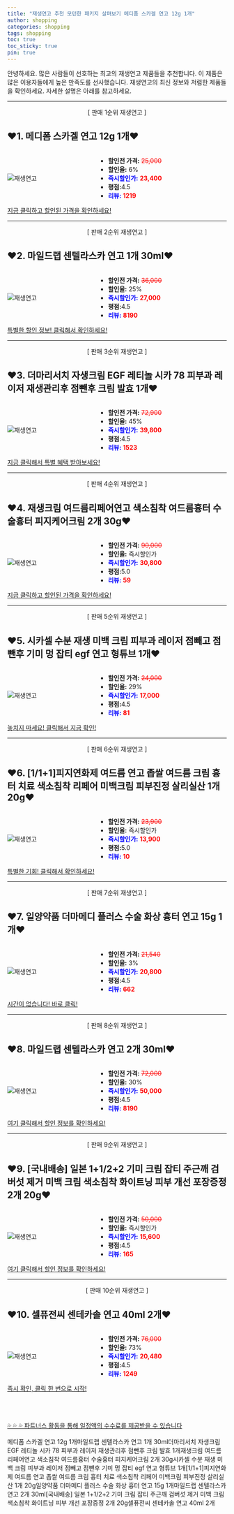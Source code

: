 ```yaml
---
title: "재생연고 추천 모던한 패키지 살펴보기 메디폼 스카겔 연고 12g 1개"
author: shopping
categories: shopping
tags: shopping
toc: true
toc_sticky: true
pin: true
---
```

안녕하세요. 많은 사람들이 선호하는 최고의 재생연고 제품들을 추천합니다. 이 제품은 많은 이용자들에게 높은 만족도를 선사했습니다. 재생연고의 최신 정보와 저렴한 제품들을 확인하세요. 자세한 설명은 아래를 참고하세요.

---
<p class="toplist" style="margin: 0 auto; display: block; width: fit-content;">[ 판매 1순위 재생연고 ]</p>

<h2><strong>❤️1. 메디폼 스카겔 연고 12g 1개❤️</strong></h2>

<div style="display: flex; align-items: center;">
    <div style="flex: 0.4;">
        <img src="https://thumbnail8.coupangcdn.com/thumbnails/remote/230x230ex/image/retail/images/2021/04/29/17/2/6e0427e2-6a15-445f-9924-409083d5029f.jpg" alt="재생연고" style="max-width: 100%;">
    </div>
    <div style="flex: 0.6; margin-left: 10px;">
        <ul>
            <li><strong>할인전 가격:</strong> <del style="color: red;">25,000</del></li>
            <li><strong>할인율:</strong> 6%</li>
            <li><span style='color:blue'><strong>즉시할인가:</strong></span> <span style='color:red'><strong>23,400</strong></span></li>
            <li><strong>평점:</strong>4.5</li>
            <li><span style='color:blue'><strong>리뷰:</strong></span> <span style='color:red'><strong>1219</strong></span></li>
        </ul>
    </div>
</div>
<div class="center">
    <a href="https://selin100587001.github.io?lptag=AF9450613&subid=githubio&pageKey=5430137995&traceid=V0-153&itemId=8226149641&vendorItemId=75514187373" class="myButton">
        지금 클릭하고 할인된 가격을 확인하세요!
    </a>
</div>


---
<p class="toplist" style="margin: 0 auto; display: block; width: fit-content;">[ 판매 2순위 재생연고 ]</p>

<h2><strong>❤️2. 마일드랩 센텔라스카 연고 1개 30ml❤️</strong></h2>

<div style="display: flex; align-items: center;">
    <div style="flex: 0.4;">
        <img src="https://thumbnail10.coupangcdn.com/thumbnails/remote/230x230ex/image/retail/images/9106627869893149-11738f7c-ebbe-4b3d-812a-2d2d98129657.jpg" alt="재생연고" style="max-width: 100%;">
    </div>
    <div style="flex: 0.6; margin-left: 10px;">
        <ul>
            <li><strong>할인전 가격:</strong> <del style="color: red;">36,000</del></li>
            <li><strong>할인율:</strong> 25%</li>
            <li><span style='color:blue'><strong>즉시할인가:</strong></span> <span style='color:red'><strong>27,000</strong></span></li>
            <li><strong>평점:</strong>4.5</li>
            <li><span style='color:blue'><strong>리뷰:</strong></span> <span style='color:red'><strong>8190</strong></span></li>
        </ul>
    </div>
</div>
<div class="center">
    <a href="https://selin100587001.github.io?lptag=AF9450613&subid=githubio&pageKey=6482741340&traceid=V0-153&itemId=14198537614&vendorItemId=78887983200" class="myButton">
        특별한 할인 정보! 클릭해서 확인하세요!
    </a>
</div>


---
<p class="toplist" style="margin: 0 auto; display: block; width: fit-content;">[ 판매 3순위 재생연고 ]</p>

<h2><strong>❤️3. 더마리서치 자생크림 EGF 레티놀 시카 78 피부과 레이저 재생관리후 점뺀후 크림 발효 1개❤️</strong></h2>

<div style="display: flex; align-items: center;">
    <div style="flex: 0.4;">
        <img src="https://thumbnail9.coupangcdn.com/thumbnails/remote/230x230ex/image/vendor_inventory/1d9d/9cf3edb2cead3037b6c124273ec52f44650bade2117cb6dfee33ee149d30.jpg" alt="재생연고" style="max-width: 100%;">
    </div>
    <div style="flex: 0.6; margin-left: 10px;">
        <ul>
            <li><strong>할인전 가격:</strong> <del style="color: red;">72,900</del></li>
            <li><strong>할인율:</strong> 45%</li>
            <li><span style='color:blue'><strong>즉시할인가:</strong></span> <span style='color:red'><strong>39,800</strong></span></li>
            <li><strong>평점:</strong>4.5</li>
            <li><span style='color:blue'><strong>리뷰:</strong></span> <span style='color:red'><strong>1523</strong></span></li>
        </ul>
    </div>
</div>
<div class="center">
    <a href="https://selin100587001.github.io?lptag=AF9450613&subid=githubio&pageKey=7614379290&traceid=V0-153&itemId=20173798935&vendorItemId=90122941815" class="myButton">
        지금 클릭해서 특별 혜택 받아보세요!
    </a>
</div>


---
<p class="toplist" style="margin: 0 auto; display: block; width: fit-content;">[ 판매 4순위 재생연고 ]</p>

<h2><strong>❤️4. 재생크림 여드름리페어연고 색소침착 여드름흉터 수술흉터 피지케어크림 2개 30g❤️</strong></h2>

<div style="display: flex; align-items: center;">
    <div style="flex: 0.4;">
        <img src="https://thumbnail7.coupangcdn.com/thumbnails/remote/230x230ex/image/vendor_inventory/32ea/58948bcf144a97c198430f62864bea24f5cf3c5a30054e06c5dd14eb078c.jpg" alt="재생연고" style="max-width: 100%;">
    </div>
    <div style="flex: 0.6; margin-left: 10px;">
        <ul>
            <li><strong>할인전 가격:</strong> <del style="color: red;">90,000</del></li>
            <li><strong>할인율:</strong> 즉시할인가</li>
            <li><span style='color:blue'><strong>즉시할인가:</strong></span> <span style='color:red'><strong>30,800</strong></span></li>
            <li><strong>평점:</strong>5.0</li>
            <li><span style='color:blue'><strong>리뷰:</strong></span> <span style='color:red'><strong>59</strong></span></li>
        </ul>
    </div>
</div>
<div class="center">
    <a href="https://selin100587001.github.io?lptag=AF9450613&subid=githubio&pageKey=8207237087&traceid=V0-153&itemId=23546167203&vendorItemId=90572361590" class="myButton">
        지금 클릭하고 할인된 가격을 확인하세요!
    </a>
</div>


---
<p class="toplist" style="margin: 0 auto; display: block; width: fit-content;">[ 판매 5순위 재생연고 ]</p>

<h2><strong>❤️5. 시카셀 수분 재생 미백 크림 피부과 레이저 점빼고 점뺀후 기미 멍 잡티 egf 연고 형튜브 1개❤️</strong></h2>

<div style="display: flex; align-items: center;">
    <div style="flex: 0.4;">
        <img src="https://thumbnail6.coupangcdn.com/thumbnails/remote/230x230ex/image/vendor_inventory/7c06/2ceaea14380242c21e1937fecf7bc244fadba90064bcbf957ba47ed89682.jpg" alt="재생연고" style="max-width: 100%;">
    </div>
    <div style="flex: 0.6; margin-left: 10px;">
        <ul>
            <li><strong>할인전 가격:</strong> <del style="color: red;">24,000</del></li>
            <li><strong>할인율:</strong> 29%</li>
            <li><span style='color:blue'><strong>즉시할인가:</strong></span> <span style='color:red'><strong>17,000</strong></span></li>
            <li><strong>평점:</strong>4.5</li>
            <li><span style='color:blue'><strong>리뷰:</strong></span> <span style='color:red'><strong>81</strong></span></li>
        </ul>
    </div>
</div>
<div class="center">
    <a href="https://selin100587001.github.io?lptag=AF9450613&subid=githubio&pageKey=7785678501&traceid=V0-153&itemId=21051936661&vendorItemId=88114443064" class="myButton">
        놓치지 마세요! 클릭해서 지금 확인!
    </a>
</div>


---
<p class="toplist" style="margin: 0 auto; display: block; width: fit-content;">[ 판매 6순위 재생연고 ]</p>

<h2><strong>❤️6. [1/1+1]피지연화제 여드름 연고 좁쌀 여드름 크림 흉터 치료 색소침착 리페어 미백크림 피부진정 살리실산 1개 20g❤️</strong></h2>

<div style="display: flex; align-items: center;">
    <div style="flex: 0.4;">
        <img src="https://thumbnail8.coupangcdn.com/thumbnails/remote/230x230ex/image/vendor_inventory/a855/4fddb7f91c2ba65516d6f575be9c3ab1808ae4e57fa12f7c1b792d3965e7.png" alt="재생연고" style="max-width: 100%;">
    </div>
    <div style="flex: 0.6; margin-left: 10px;">
        <ul>
            <li><strong>할인전 가격:</strong> <del style="color: red;">23,900</del></li>
            <li><strong>할인율:</strong> 즉시할인가</li>
            <li><span style='color:blue'><strong>즉시할인가:</strong></span> <span style='color:red'><strong>13,900</strong></span></li>
            <li><strong>평점:</strong>5.0</li>
            <li><span style='color:blue'><strong>리뷰:</strong></span> <span style='color:red'><strong>10</strong></span></li>
        </ul>
    </div>
</div>
<div class="center">
    <a href="https://selin100587001.github.io?lptag=AF9450613&subid=githubio&pageKey=8227200448&traceid=V0-153&itemId=23665784371&vendorItemId=90691033944" class="myButton">
        특별한 기회! 클릭해서 확인하세요!
    </a>
</div>


---
<p class="toplist" style="margin: 0 auto; display: block; width: fit-content;">[ 판매 7순위 재생연고 ]</p>

<h2><strong>❤️7. 일양약품 더마메디 플러스 수술 화상 흉터 연고 15g 1개❤️</strong></h2>

<div style="display: flex; align-items: center;">
    <div style="flex: 0.4;">
        <img src="https://thumbnail9.coupangcdn.com/thumbnails/remote/230x230ex/image/vendor_inventory/fa2f/8d5d04c96383d2dbb9c745e3b50956e2737d43949436ff4c46d685b26fa6.jpg" alt="재생연고" style="max-width: 100%;">
    </div>
    <div style="flex: 0.6; margin-left: 10px;">
        <ul>
            <li><strong>할인전 가격:</strong> <del style="color: red;">21,540</del></li>
            <li><strong>할인율:</strong> 3%</li>
            <li><span style='color:blue'><strong>즉시할인가:</strong></span> <span style='color:red'><strong>20,800</strong></span></li>
            <li><strong>평점:</strong>4.5</li>
            <li><span style='color:blue'><strong>리뷰:</strong></span> <span style='color:red'><strong>662</strong></span></li>
        </ul>
    </div>
</div>
<div class="center">
    <a href="https://selin100587001.github.io?lptag=AF9450613&subid=githubio&pageKey=6778770030&traceid=V0-153&itemId=15934650661&vendorItemId=84373357113" class="myButton">
        시간이 없습니다! 바로 클릭!
    </a>
</div>


---
<p class="toplist" style="margin: 0 auto; display: block; width: fit-content;">[ 판매 8순위 재생연고 ]</p>

<h2><strong>❤️8. 마일드랩 센텔라스카 연고 2개 30ml❤️</strong></h2>

<div style="display: flex; align-items: center;">
    <div style="flex: 0.4;">
        <img src="https://thumbnail10.coupangcdn.com/thumbnails/remote/230x230ex/image/retail/images/1228385811749862-0e5fcc9c-9026-4f6c-94f6-9b46f427285e.jpg" alt="재생연고" style="max-width: 100%;">
    </div>
    <div style="flex: 0.6; margin-left: 10px;">
        <ul>
            <li><strong>할인전 가격:</strong> <del style="color: red;">72,000</del></li>
            <li><strong>할인율:</strong> 30%</li>
            <li><span style='color:blue'><strong>즉시할인가:</strong></span> <span style='color:red'><strong>50,000</strong></span></li>
            <li><strong>평점:</strong>4.5</li>
            <li><span style='color:blue'><strong>리뷰:</strong></span> <span style='color:red'><strong>8190</strong></span></li>
        </ul>
    </div>
</div>
<div class="center">
    <a href="https://selin100587001.github.io?lptag=AF9450613&subid=githubio&pageKey=6482741340&traceid=V0-153&itemId=14198550512&vendorItemId=78982027449" class="myButton">
        여기 클릭해서 할인 정보를 확인하세요!
    </a>
</div>


---
<p class="toplist" style="margin: 0 auto; display: block; width: fit-content;">[ 판매 9순위 재생연고 ]</p>

<h2><strong>❤️9. [국내배송] 일본 1+1/2+2 기미 크림 잡티 주근깨 검버섯 제거 미백 크림 색소침착 화이트닝 피부 개선 포장증정 2개 20g❤️</strong></h2>

<div style="display: flex; align-items: center;">
    <div style="flex: 0.4;">
        <img src="https://thumbnail10.coupangcdn.com/thumbnails/remote/230x230ex/image/vendor_inventory/db1f/4abd6e200d5bdf8a457b514256f6d40c442ca681fd61057b06fd44119f97.jpg" alt="재생연고" style="max-width: 100%;">
    </div>
    <div style="flex: 0.6; margin-left: 10px;">
        <ul>
            <li><strong>할인전 가격:</strong> <del style="color: red;">50,000</del></li>
            <li><strong>할인율:</strong> 즉시할인가</li>
            <li><span style='color:blue'><strong>즉시할인가:</strong></span> <span style='color:red'><strong>15,600</strong></span></li>
            <li><strong>평점:</strong>4.5</li>
            <li><span style='color:blue'><strong>리뷰:</strong></span> <span style='color:red'><strong>165</strong></span></li>
        </ul>
    </div>
</div>
<div class="center">
    <a href="https://selin100587001.github.io?lptag=AF9450613&subid=githubio&pageKey=8133260002&traceid=V0-153&itemId=23100098793&vendorItemId=90133443157" class="myButton">
        여기 클릭해서 할인 정보를 확인하세요!
    </a>
</div>


---
<p class="toplist" style="margin: 0 auto; display: block; width: fit-content;">[ 판매 10순위 재생연고 ]</p>

<h2><strong>❤️10. 셀퓨전씨 센테카솔 연고 40ml 2개❤️</strong></h2>

<div style="display: flex; align-items: center;">
    <div style="flex: 0.4;">
        <img src="https://thumbnail10.coupangcdn.com/thumbnails/remote/230x230ex/image/retail/images/0f6bf1dc-72c2-47b1-812c-2bb5e56af7986234813830858684558.png" alt="재생연고" style="max-width: 100%;">
    </div>
    <div style="flex: 0.6; margin-left: 10px;">
        <ul>
            <li><strong>할인전 가격:</strong> <del style="color: red;">76,000</del></li>
            <li><strong>할인율:</strong> 73%</li>
            <li><span style='color:blue'><strong>즉시할인가:</strong></span> <span style='color:red'><strong>20,480</strong></span></li>
            <li><strong>평점:</strong>4.5</li>
            <li><span style='color:blue'><strong>리뷰:</strong></span> <span style='color:red'><strong>1249</strong></span></li>
        </ul>
    </div>
</div>
<div class="center">
    <a href="https://selin100587001.github.io?lptag=AF9450613&subid=githubio&pageKey=7260585390&traceid=V0-153&itemId=19167224247&vendorItemId=86285548458" class="myButton">
        즉시 확인, 클릭 한 번으로 시작!
    </a>
</div>

<br><br><br>[💦 💦 💦 파트너스 활동을 통해 일정액의 수수료를 제공받을 수 있습니다](https://link.coupang.com/a/bcpT2c)<br><br>메디폼 스카겔 연고 12g 1개마일드랩 센텔라스카 연고 1개 30ml더마리서치 자생크림 EGF 레티놀 시카 78 피부과 레이저 재생관리후 점뺀후 크림 발효 1개재생크림 여드름리페어연고 색소침착 여드름흉터 수술흉터 피지케어크림 2개 30g시카셀 수분 재생 미백 크림 피부과 레이저 점빼고 점뺀후 기미 멍 잡티 egf 연고 형튜브 1개[1/1+1]피지연화제 여드름 연고 좁쌀 여드름 크림 흉터 치료 색소침착 리페어 미백크림 피부진정 살리실산 1개 20g일양약품 더마메디 플러스 수술 화상 흉터 연고 15g 1개마일드랩 센텔라스카 연고 2개 30ml[국내배송] 일본 1+1/2+2 기미 크림 잡티 주근깨 검버섯 제거 미백 크림 색소침착 화이트닝 피부 개선 포장증정 2개 20g셀퓨전씨 센테카솔 연고 40ml 2개